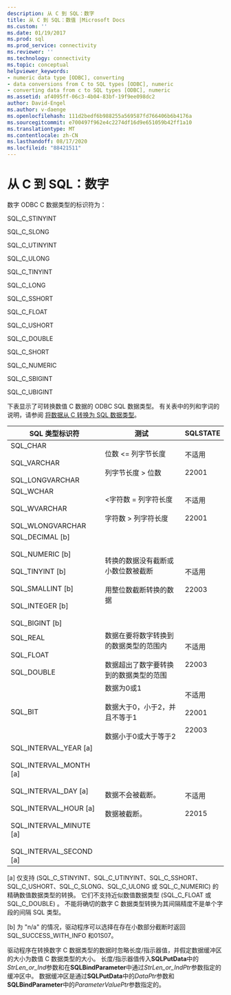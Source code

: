 ```yaml
---
description: 从 C 到 SQL：数字
title: 从 C 到 SQL：数值 |Microsoft Docs
ms.custom: ''
ms.date: 01/19/2017
ms.prod: sql
ms.prod_service: connectivity
ms.reviewer: ''
ms.technology: connectivity
ms.topic: conceptual
helpviewer_keywords:
- numeric data type [ODBC], converting
- data conversions from C to SQL types [ODBC], numeric
- converting data from c to SQL types [ODBC], numeric
ms.assetid: af4095ff-06c3-4b04-83bf-19f9ee098dc2
author: David-Engel
ms.author: v-daenge
ms.openlocfilehash: 111d2bedf6b988255a569587fd766406b6b4176a
ms.sourcegitcommit: e700497f962e4c2274df16d9e651059b42ff1a10
ms.translationtype: MT
ms.contentlocale: zh-CN
ms.lasthandoff: 08/17/2020
ms.locfileid: "88421511"
---
```

# <a name="c-to-sql-numeric"></a>从 C 到 SQL：数字
数字 ODBC C 数据类型的标识符为：  
  
 SQL_C_STINYINT  
  
 SQL_C_SLONG  
  
 SQL_C_UTINYINT  
  
 SQL_C_ULONG  
  
 SQL_C_TINYINT  
  
 SQL_C_LONG  
  
 SQL_C_SSHORT  
  
 SQL_C_FLOAT  
  
 SQL_C_USHORT  
  
 SQL_C_DOUBLE  
  
 SQL_C_SHORT  
  
 SQL_C_NUMERIC  
  
 SQL_C_SBIGINT  
  
 SQL_C_UBIGINT  
  
 下表显示了可转换数值 C 数据的 ODBC SQL 数据类型。 有关表中的列和字词的说明，请参阅 [将数据从 C 转换为 SQL 数据类型](../../../odbc/reference/appendixes/converting-data-from-c-to-sql-data-types.md)。  
  
|SQL 类型标识符|测试|SQLSTATE|  
|-------------------------|----------|--------------|  
|SQL_CHAR<br /><br /> SQL_VARCHAR<br /><br /> SQL_LONGVARCHAR|位数 <= 列字节长度<br /><br /> 列字节长度 > 位数|不适用<br /><br /> 22001|  
|SQL_WCHAR<br /><br /> SQL_WVARCHAR<br /><br /> SQL_WLONGVARCHAR|<字符数 = 列字符长度<br /><br /> 字符数 > 列字符长度|不适用<br /><br /> 22001|  
|SQL_DECIMAL [b]<br /><br /> SQL_NUMERIC [b]<br /><br /> SQL_TINYINT [b]<br /><br /> SQL_SMALLINT [b]<br /><br /> SQL_INTEGER [b]<br /><br /> SQL_BIGINT [b]|转换的数据没有截断或小数位数被截断<br /><br /> 用整位数截断转换的数据|不适用<br /><br /> 22003|  
|SQL_REAL<br /><br /> SQL_FLOAT<br /><br /> SQL_DOUBLE|数据在要将数字转换到的数据类型的范围内<br /><br /> 数据超出了数字要转换到的数据类型的范围|不适用<br /><br /> 22003|  
|SQL_BIT|数据为0或1<br /><br /> 数据大于0，小于2，并且不等于1<br /><br /> 数据小于0或大于等于2|不适用<br /><br /> 22001<br /><br /> 22003|  
|SQL_INTERVAL_YEAR [a]<br /><br /> SQL_INTERVAL_MONTH [a]<br /><br /> SQL_INTERVAL_DAY [a]<br /><br /> SQL_INTERVAL_HOUR [a]<br /><br /> SQL_INTERVAL_MINUTE [a]<br /><br /> SQL_INTERVAL_SECOND [a]|数据不会被截断。<br /><br /> 数据被截断。|不适用<br /><br /> 22015|  
  
 [a] 仅支持 (SQL_C_STINYINT、SQL_C_UTINYINT、SQL_C_SSHORT、SQL_C_USHORT、SQL_C_SLONG、SQL_C_ULONG 或 SQL_C_NUMERIC) 的精确数值数据类型的转换。 它们不支持近似数值数据类型 (SQL_C_FLOAT 或 SQL_C_DOUBLE) 。 不能将确切的数字 C 数据类型转换为其间隔精度不是单个字段的间隔 SQL 类型。  
  
 [b] 为 "n/a" 的情况，驱动程序可以选择在存在小数部分截断时返回 SQL_SUCCESS_WITH_INFO 和01S07。  
  
 驱动程序在转换数字 C 数据类型的数据时忽略长度/指示器值，并假定数据缓冲区的大小为数值 C 数据类型的大小。 长度/指示器值传入**SQLPutData**中的*StrLen_or_Ind*参数和在**SQLBindParameter**中通过*StrLen_or_IndPtr*参数指定的缓冲区中。 数据缓冲区是通过**SQLPutData**中的*DataPtr*参数和**SQLBindParameter**中的*ParameterValuePtr*参数指定的。
